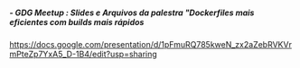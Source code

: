 ##### - GDG Meetup : Slides e Arquivos da palestra "Dockerfiles mais eficientes com builds mais rápidos

https://docs.google.com/presentation/d/1pFmuRQ785kweN_zx2aZebRVKVrmPteZp7YxA5_D-1B4/edit?usp=sharing
